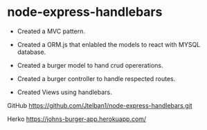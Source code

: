 # node-express-handlebars

-   Created a MVC pattern.

-   Created a ORM.js that enlabled the models to react with MYSQL database.

-   Created a burger model to hand crud opererations.

-   Created a burger controller to handle respected routes.

-   Created Views using handlebars.

GitHub https://github.com/Jtelban1/node-express-handlebars.git

Herko https://johns-burger-app.herokuapp.com/
